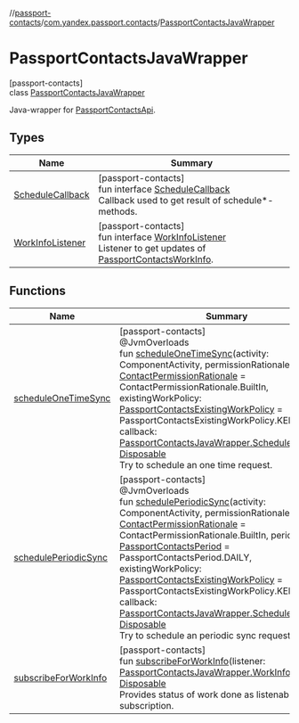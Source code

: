 //[passport-contacts](../../../index.md)/[com.yandex.passport.contacts](../index.md)/[PassportContactsJavaWrapper](index.md)

# PassportContactsJavaWrapper

[passport-contacts]\
class [PassportContactsJavaWrapper](index.md)

Java-wrapper for [PassportContactsApi](../-passport-contacts-api/index.md).

## Types

| Name | Summary |
|---|---|
| [ScheduleCallback](-schedule-callback/index.md) | [passport-contacts]<br>fun interface [ScheduleCallback](-schedule-callback/index.md)<br>Callback used to get result of schedule*-methods. |
| [WorkInfoListener](-work-info-listener/index.md) | [passport-contacts]<br>fun interface [WorkInfoListener](-work-info-listener/index.md)<br>Listener to get updates of [PassportContactsWorkInfo](../-passport-contacts-work-info/index.md). |

## Functions

| Name | Summary |
|---|---|
| [scheduleOneTimeSync](schedule-one-time-sync.md) | [passport-contacts]<br>@JvmOverloads<br>fun [scheduleOneTimeSync](schedule-one-time-sync.md)(activity: ComponentActivity, permissionRationale: [ContactPermissionRationale](../../../../passport-contacts-core/passport-contacts-core/com.yandex.passport.contacts.core/-contact-permission-rationale/index.md) = ContactPermissionRationale.BuiltIn, existingWorkPolicy: [PassportContactsExistingWorkPolicy](../-passport-contacts-existing-work-policy/index.md) = PassportContactsExistingWorkPolicy.KEEP, callback: [PassportContactsJavaWrapper.ScheduleCallback](-schedule-callback/index.md)): [Disposable](../../../../passport/passport/com.yandex.passport.common/-disposable/index.md)<br>Try to schedule an one time request. |
| [schedulePeriodicSync](schedule-periodic-sync.md) | [passport-contacts]<br>@JvmOverloads<br>fun [schedulePeriodicSync](schedule-periodic-sync.md)(activity: ComponentActivity, permissionRationale: [ContactPermissionRationale](../../../../passport-contacts-core/passport-contacts-core/com.yandex.passport.contacts.core/-contact-permission-rationale/index.md) = ContactPermissionRationale.BuiltIn, period: [PassportContactsPeriod](../-passport-contacts-period/index.md) = PassportContactsPeriod.DAILY, existingWorkPolicy: [PassportContactsExistingWorkPolicy](../-passport-contacts-existing-work-policy/index.md) = PassportContactsExistingWorkPolicy.KEEP, callback: [PassportContactsJavaWrapper.ScheduleCallback](-schedule-callback/index.md)): [Disposable](../../../../passport/passport/com.yandex.passport.common/-disposable/index.md)<br>Try to schedule an periodic sync request. |
| [subscribeForWorkInfo](subscribe-for-work-info.md) | [passport-contacts]<br>fun [subscribeForWorkInfo](subscribe-for-work-info.md)(listener: [PassportContactsJavaWrapper.WorkInfoListener](-work-info-listener/index.md)): [Disposable](../../../../passport/passport/com.yandex.passport.common/-disposable/index.md)<br>Provides status of work done as listenable subscription. |
